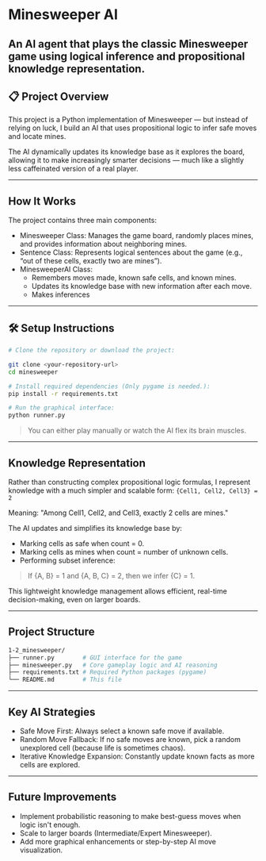 # Minesweeper AI

An AI agent that plays the classic **Minesweeper** game using logical inference and propositional knowledge representation.
---

## 📋 Project Overview

This project is a Python implementation of Minesweeper — but instead of relying on luck, I build an AI that uses propositional logic to infer safe moves and locate mines.

The AI dynamically updates its knowledge base as it explores the board, allowing it to make increasingly smarter decisions — much like a slightly less caffeinated version of a real player.

---
## How It Works
The project contains three main components:
* Minesweeper Class: Manages the game board, randomly places mines, and provides information about neighboring mines.
* Sentence Class: Represents logical sentences about the game (e.g., “out of these cells, exactly two are mines”).
* MinesweeperAI Class:
  * Remembers moves made, known safe cells, and known mines.
  * Updates its knowledge base with new information after each move.
  * Makes inferences

---
## 🛠 Setup Instructions
```bash
# Clone the repository or download the project:

git clone <your-repository-url>
cd minesweeper

# Install required dependencies (Only pygame is needed.):
pip install -r requirements.txt

# Run the graphical interface:
python runner.py
```
> You can either play manually or watch the AI flex its brain muscles.
---

## Knowledge Representation
Rather than constructing complex propositional logic formulas, I represent knowledge with a much simpler and scalable form:
`{Cell1, Cell2, Cell3} = 2`

Meaning: "Among Cell1, Cell2, and Cell3, exactly 2 cells are mines."

The AI updates and simplifies its knowledge base by:
* Marking cells as safe when count = 0.
* Marking cells as mines when count = number of unknown cells.
* Performing subset inference:
> If {A, B} = 1 and {A, B, C} = 2, then we infer {C} = 1.

This lightweight knowledge management allows efficient, real-time decision-making, even on larger boards.

---
## Project Structure
```bash
1-2_minesweeper/
├── runner.py        # GUI interface for the game
├── minesweeper.py   # Core gameplay logic and AI reasoning
├── requirements.txt # Required Python packages (pygame)
└── README.md        # This file
```
---
## Key AI Strategies
* Safe Move First: Always select a known safe move if available.
* Random Move Fallback: If no safe moves are known, pick a random unexplored cell (because life is sometimes chaos).
* Iterative Knowledge Expansion: Constantly update known facts as more cells are explored.

---
## Future Improvements
* Implement probabilistic reasoning to make best-guess moves when logic isn't enough.
* Scale to larger boards (Intermediate/Expert Minesweeper).
* Add more graphical enhancements or step-by-step AI move visualization.
